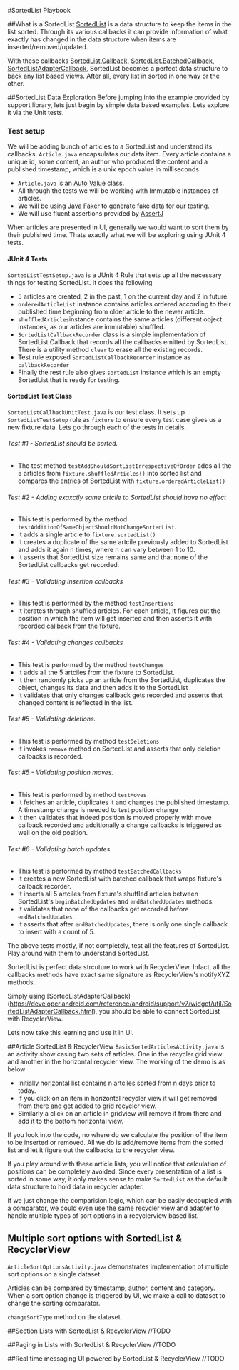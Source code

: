 #SortedList Playbook

##What is a SortedList
[SortedList](https://developer.android.com/reference/android/support/v7/util/SortedList.html) is a data structure to keep the items in the list sorted. Through its various callbacks it can provide information of what exactly has changed in the data structure when items are inserted/removed/updated.

With these callbacks [SortedList.Callback](https://developer.android.com/reference/android/support/v7/util/SortedList.Callback.html), [SortedList.BatchedCallback](https://developer.android.com/reference/android/support/v7/util/SortedList.BatchedCallback.html), [SortedListAdapterCallback](https://developer.android.com/reference/android/support/v7/widget/util/SortedListAdapterCallback.html), SortedList becomes a perfect data structure to back any list based views. After all, every list in sorted in one way or the other.

##SortedList Data Exploration
Before jumping into the example provided by support library, lets just begin by simple data based examples. Lets explore it via the Unit tests.

### Test setup  
We will be adding bunch of articles to a SortedList and understand its callbacks. `Article.java` encapsulates our data item. Every article contains a unique id, some content, an author who produced the content and a published timestamp, which is a unix epoch value in milliseconds.

* `Article.java` is an [Auto Value](https://github.com/google/auto/blob/master/value/userguide/index.md) class. 
* All through the tests we will be working with Immutable instances of articles.  
* We will be using [Java Faker](https://github.com/DiUS/java-faker) to generate fake data for our testing.  
* We will use fluent assertions provided by [AssertJ](http://joel-costigliola.github.io/assertj/)

When articles are presented in UI, generally we would want to sort them by their published time. Thats exactly what we will be exploring using JUnit 4 tests.

#### JUnit 4 Tests
`SortedListTestSetup.java` is a JUnit 4 Rule that sets up all the necessary things for testing SortedList. It does the following

* 5 articles are created, 2 in the past, 1 on the current day and 2 in future.
* `orderedArticleList` instance contains articles ordered according to their published time beginning from older article to the newer article. 
* `shuffledArticles`instance contains the same articles (different object instances, as our articles are immutable) shuffled.
* `SortedListCallbackRecorder` class is a simple implementation of SortedList Callback that records all the callbacks emitted by SortedList. There is a utility method `clear` to erase all the existing records.  
* Test rule exposed `SortedListCallbackRecorder` instance as `callbackRecorder`
* Finally the rest rule also gives `sortedList` instance which is an empty SortedList that is ready for testing.

#### SortedList Test Class
`SortedListCallbackUnitTest.java` is our test class. It sets up `SortedListTestSetup` rule as `fixture` to ensure every test case gives us a new fixture data. Lets go through each of the tests in details.

###### Test #1 - SortedList should be sorted. 
* The test method `testAddShouldSortListIrrespectiveOfOrder` adds all the 5 articles from `fixture.shuffledArticles()` into sorted list and compares the entries of SortedList with `fixture.orderedArticleList()`

###### Test #2 - Adding exaxctly same artcile to SortedList should have no effect
* This test is performed by the method `testAdditionOfSameObjectShouldNotChangeSortedList`. 
* It adds a single article to `fixture.sortedList()`
* It creates a duplicate of the same artcile previously added to SortedList and adds it again n times, where n can vary between 1 to 10.
* It asserts that SortedList size remains same and that none of the SortedList callbacks get recorded.

###### Test #3 - Validating insertion callbacks
* This test is performed by the method `testInsertions`
* It iterates through shuffled articles. For each article, it figures out the position in which the item will get inserted and then asserts it with recorded callback from the fixture.

###### Test #4 - Validating changes callbacks
* This test is performed by the method `testChanges`
* It adds all the 5 artciles from the fixture to SortedList.
* It then randomly picks up an article from the SortedList, duplicates the object, changes its data and then adds it to the SortedList
* It validates that only changes callback gets recorded and asserts that changed content is reflected in the list.

###### Test #5 - Validating deletions.
* This test is performed by method `testDeletions`
* It invokes `remove` method on SortedList and asserts that only deletion callbacks is recorded.


###### Test #5 - Validating position moves.
* This test is performed by method `testMoves`
* It fetches an article, duplicates it and changes the published timestamp. A timestamp change is needed to test position change
* It then validates that indeed position is moved properly with move callback recorded and additionally a change callbacks is triggered as well on the old position.

###### Test #6 - Validating batch updates.
* This test is performed by method `testBatchedCallbacks`
* It creates a new SortedList with batched callback that wraps fixture's callback recorder.
* It inserts all 5 artciles from fixture's shuffled articles between SortedList's `beginBatchedUpdates` and `endBatchedUpdates` methods.
* It validates that none of the callbacks get recorded before `endBatchedUpdates`.
* It asserts that after `endBatchedUpdates`, there is only one single callback to insert with a count of 5.

The above tests mostly, if not completely, test all the features of SortedList. Play around with them to understand SortedList.

SortedList is perfect data strcuture to work with RecyclerView. Infact, all the callbacks methods have exact same signature as RecyclerView's notifyXYZ methods.

Simply using [SortedListAdapterCallback] (https://developer.android.com/reference/android/support/v7/widget/util/SortedListAdapterCallback.html), you should be able to connect SortedList with RecyclerView.

Lets now take this learning and use it in UI.

##Article SortedList & RecyclerView
`BasicSortedArticlesActivity.java` is an activity show casing two sets of articles. One in the recycler grid view and another in the horizontal recycler view. The working of the demo is as below

* Initially horizontal list contains n artciles sorted from n days prior to today.
* If you click on an item in horizontal recycler view it will get removed from there and get added to grid recycler view.
* Similarly a click on an article in gridview will remove it from there and add it to the bottom horizontal view.

If you look into the code, no where do we calculate the position of the item to be inserted or removed. All we do is add/remove items from the sorted list and let it figure out the callbacks to the recycler view.

If you play around with these article lists, you will notice that calculation of positions can be completely avoided. Since every presentation of a list is sorted in some way, it only makes sense to make `SortedList` as the default data structure to hold data in recycler adapter.

If we just change the comparision logic, which can be easily decoupled with a comparator, we could even use the same recycler view and adapter to handle multiple types of sort options in a recyclerview based list.

## Multiple sort options with SortedList & RecyclerView
`ArticleSortOptionsActivity.java` demonstrates implementation of multiple sort options on a single dataset.

Articles can be compared by timestamp, author, content and category. When a sort option change is triggered by UI, we make a call to dataset to change the sorting comparator. 

`changeSortType` method on the dataset 
 
##Section Lists with SortedList & RecyclerView
//TODO

##Paging in Lists with SortedList & RecyclerView
//TODO

##Real time messaging UI powered by SortedList & RecyclerView
//TODO

